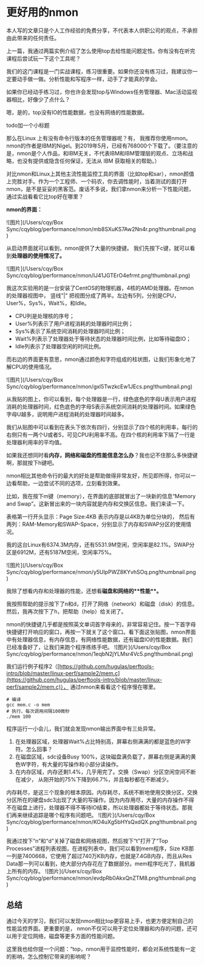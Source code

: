 # 更好用的nmon

本人写的文章只是个人工作经验的免费分享，不代表本人供职公司的观点，不承担由此带来的任何责任。

上一篇，我通过两篇实例介绍了怎么使用top去给性能问题定性。你有没有在听完课程后尝试玩一下这个工具呢？

我们的这门课程是一门实战课程，练习很重要。如果你还没有练习过，我建议你一定要动手做一做。分析性能和写程序一样，动手了才能真的学会。

如果你已经动手练习过，你也许会发现top与Windows任务管理器、Mac活动监视器相比，好像少了点什么？

嗯，是的，top没有IO的性能数据，也没有网络的性能数据。

todo加一个小标题

那么在Linux 上有没有命令行版本的任务管理器呢？有， 我推荐你使用nmon。nmon的作者是IBM的Nigel。到2019年5月，已经有768000个下载了。（要注意的是，nmon是个人作品，和IBM无关，不代表IBM和IBM管理层的观点、立场和战略，也没有提供或隐含任何保证，无法从 IBM 获取相关的帮助。）

对比nmon和Linux上其他主流性能监控工具的界面（比如top和sar），nmon颜值上完胜对手。作为一个工程师、一个码农，你去调性能时，当着测试的面打开nmon，是不是妥妥的黑客范。废话不多说，我们拿nmon来分析一下性能问题，通过实战看看它比top好在哪里？

**nmon的界面：**

![&#x56FE;&#x7247;](/Users/cqy/Box Sync/cqyblog/performance/nmon/mb8SXuKS7Aw2Nn4r.png!thumbnail.png)

从启动界面就可以看到，nmon提供了大量的快捷键。 我们先按下c键，就可以看到**处理器的使用情况了。**

![&#x56FE;&#x7247;](/Users/cqy/Box Sync/cqyblog/performance/nmon/lJ41JGTErO4efrmt.png!thumbnail.png)

我这次实验用的是一台安装了CentOS的物理机器，4核的AMD处理器。在nmon的处理器视图中， 竖线"\|" 把视图分成了两半。左边有5列，分别是CPU，User%，Sys%，Wait%，和Idle。

* CPU列是处理核的序号；
* User%列表示了用户进程消耗的处理器时间比例；
* Sys%表示了系统空间消耗的处理器时间比例；
* Wait%列表示了处理器处于等待状态的处理器时间比例，比如等待磁盘IO；
* Idle列表示了处理器空闲的时间比例。

而右边的界面更有意思，nmon通过颜色和字符组成的柱状图，让我们形象化地了解CPU的使用情况。

![&#x56FE;&#x7247;](/Users/cqy/Box Sync/cqyblog/performance/nmon/gxl5TwzkcEw1JEcs.png!thumbnail.png)

从我贴的图上，你可以看到，每个处理器是一行，绿色底色的字母U表示用户进程消耗的处理器时间，红色底色的字母S表示系统空间消耗的处理器时间。如果绿色字母U越多，说明用户进程消耗的处理器时间越多。

我们从贴图中可以看到在表头下依次有四行，分别显示了四个核的利用率，每行的右侧只有一两个U或者S，可见CPU利用率不高。在四个核的利用率下隔了一行是处理器利用率的平均值。

如果我还想同时看**内存，网络和磁盘的性能信息怎么办**？我也记不住那么多快捷键啊，那就按下h键吧。

nmon相比其他命令行的最大的好处是帮助做得非常友好，所见即所得，你可以一边看帮助，一边尝试不同的选项，立刻看到效果。

比如，我在按下m键（memory），在界面的底部就冒出了一块新的信息“Memory and Swap”。这新冒出来的一块内容就是内存和交换区信息。我们来读一下。

表格第一行开头显示：Page Size:4KB 表示内存是以4KB为单位分块的， 然后有两列：RAM-Memory和SWAP-Space，分别显示了内存和SWAP分区的使用情况。

我的这台Linux有6374.3M内存，还有5531.9M空闲，空闲率是82.1%。SWAP分区是6912M，还有5187M空闲，空闲率75%。

![&#x56FE;&#x7247;](/Users/cqy/Box Sync/cqyblog/performance/nmon/y5UlpPWZ8KYvhSOq.png!thumbnail.png)

我除了想看内存和处理器的性能，还想看**磁盘和网络的\*\***性能**\*\*。**

我按照帮助的提示按下了n和d，打开了网络（network）和磁盘（disk）的信息。然后，我再次按下了h，把帮助（help）给关闭了。

nmon的快捷键几乎都是按照英文单词首字母来的，非常容易记住。按一下首字母快捷键打开响应的窗口，再按一下就关了这个窗口。看下面这张贴图，nmon界面中有处理器信息，有内存信息，有网络性能数据，还有磁盘IO的性能数据。我们已经准备好了，让我们来跑个程序练练手吧。 ![&#x56FE;&#x7247;](/Users/cqy/Box Sync/cqyblog/performance/nmon/1eqbN2jYLMsr4Vc5.png!thumbnail.png)

我们运行例子程序2（[https://github.com/hugulas/perftools-intro/blob/master/linux-perf/sample2/mem.c](https://github.com/hugulas/perftools-intro/blob/master/linux-perf/sample2/mem.c)）， 通过nmon来看看这个程序慢在哪里。

```text
# 编译
gcc mem.c -o mem
# 执行，每次调用间隔100微秒
./mem 100
```

程序运行一小会儿，我们就会发现nmon输出界面中有三处异常。

1. 在处理器区域，处理器Wait%占比特别高，屏幕右侧满满的都是蓝色的W字符。怎么回事？
2. 在磁盘区域，sdc设备Busy 100%，这块磁盘满负载了，屏幕右侧是满满的黄色W字符，有大量的写操作和小部分读操作。
3. 在内存区域，内存还剩1.4%，几乎用完了。交换（Swap）分区空闲空间不断在减少， 从刚开始的75%下降到66.7%，并且每秒都在不断减少。

内存耗尽，是这三个现象的根本原因。内存耗尽，系统不断地使用交换分区，交换分区所在的硬盘sdc3出现了大量的写操作。因为内存用尽，大量的内存操作不得不在磁盘上进行，处理器不得不等待IO结束，所以处理器都处于等待状态。那我们再来继续追踪是哪个程序有问题吧。 ![&#x56FE;&#x7247;](/Users/cqy/Box Sync/cqyblog/performance/nmon/KO4uXg5bHYsQxdQX.png!thumbnail.png)

我通过按下“n”和“d"关掉了磁盘和网络视图，然后按下“t"打开了“Top Processes”进程列表视图，在进程列表中，我们可以看到mem程序，Size KB那一列是7400668，它使用了超过740万KB内存，也就是7.4GB内存，而且从Res Data那一列可以看到，绝大部分内存花在了数据部分。mem程序吃光了，我机器上所有的内存。 ![&#x56FE;&#x7247;](/Users/cqy/Box Sync/cqyblog/performance/nmon/evdpRb0AkxQnZTM8.png!thumbnail.png)

## 总结

通过今天的学习，我们可以发现nmon相比top更容易上手，也更方便定制自己的性能监控界面。更重要的是， nmon不仅可以用于定位处理器和内存的问题，还可以用于定位网络，磁盘等更多方面的性能问题。

这里我也给你提一个问题：“top，nmon用于监控性能时，都会对系统性能有一定的影响，怎么控制它带来的影响呢？


